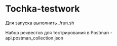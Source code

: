 # Tochka-testwork
Для запуска выполнить ./run.sh

Набор реквестов для тестрирования в Postman - api.postman_collection.json
